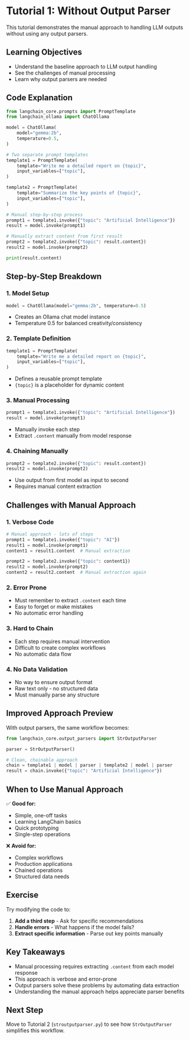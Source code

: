 # Tutorial 1: Without Output Parser

This tutorial demonstrates the manual approach to handling LLM outputs without using any output parsers.

## Learning Objectives

- Understand the baseline approach to LLM output handling
- See the challenges of manual processing
- Learn why output parsers are needed

## Code Explanation

```python
from langchain_core.prompts import PromptTemplate
from langchain_ollama import ChatOllama

model = ChatOllama(
    model="gemma:2b",
    temperature=0.5,
)

# Two separate prompt templates
template1 = PromptTemplate(
    template="Write me a detailed report on {topic}",
    input_variables=["topic"],
)

template2 = PromptTemplate(
    template="Summarize the key points of {topic}",
    input_variables=["topic"],
)

# Manual step-by-step process
prompt1 = template1.invoke({"topic": "Artificial Intelligence"})
result = model.invoke(prompt1)

# Manually extract content from first result
prompt2 = template2.invoke({"topic": result.content})
result2 = model.invoke(prompt2)

print(result.content)
```

## Step-by-Step Breakdown

### 1. Model Setup

```python
model = ChatOllama(model="gemma:2b", temperature=0.5)
```

- Creates an Ollama chat model instance
- Temperature 0.5 for balanced creativity/consistency

### 2. Template Definition

```python
template1 = PromptTemplate(
    template="Write me a detailed report on {topic}",
    input_variables=["topic"],
)
```

- Defines a reusable prompt template
- `{topic}` is a placeholder for dynamic content

### 3. Manual Processing

```python
prompt1 = template1.invoke({"topic": "Artificial Intelligence"})
result = model.invoke(prompt1)
```

- Manually invoke each step
- Extract `.content` manually from model response

### 4. Chaining Manually

```python
prompt2 = template2.invoke({"topic": result.content})
result2 = model.invoke(prompt2)
```

- Use output from first model as input to second
- Requires manual content extraction

## Challenges with Manual Approach

### 1. **Verbose Code**

```python
# Manual approach - lots of steps
prompt1 = template1.invoke({"topic": "AI"})
result1 = model.invoke(prompt1)
content1 = result1.content  # Manual extraction

prompt2 = template2.invoke({"topic": content1})
result2 = model.invoke(prompt2)
content2 = result2.content  # Manual extraction again
```

### 2. **Error Prone**

- Must remember to extract `.content` each time
- Easy to forget or make mistakes
- No automatic error handling

### 3. **Hard to Chain**

- Each step requires manual intervention
- Difficult to create complex workflows
- No automatic data flow

### 4. **No Data Validation**

- No way to ensure output format
- Raw text only - no structured data
- Must manually parse any structure

## Improved Approach Preview

With output parsers, the same workflow becomes:

```python
from langchain_core.output_parsers import StrOutputParser

parser = StrOutputParser()

# Clean, chainable approach
chain = template1 | model | parser | template2 | model | parser
result = chain.invoke({"topic": "Artificial Intelligence"})
```

## When to Use Manual Approach

✅ **Good for:**

- Simple, one-off tasks
- Learning LangChain basics
- Quick prototyping
- Single-step operations

❌ **Avoid for:**

- Complex workflows
- Production applications
- Chained operations
- Structured data needs

## Exercise

Try modifying the code to:

1. **Add a third step** - Ask for specific recommendations
2. **Handle errors** - What happens if the model fails?
3. **Extract specific information** - Parse out key points manually

## Key Takeaways

- Manual processing requires extracting `.content` from each model response
- This approach is verbose and error-prone
- Output parsers solve these problems by automating data extraction
- Understanding the manual approach helps appreciate parser benefits

## Next Step

Move to Tutorial 2 (`stroutputparser.py`) to see how `StrOutputParser` simplifies this workflow.
